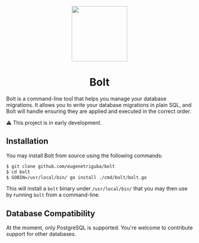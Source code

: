<div align="center">
  <img src="https://github.com/eugenetriguba/bolt/raw/main/docs/logo.png" width="150" />
  <h1>Bolt</h1>
</div>

Bolt is a command-line tool that helps you manage your database migrations.
It allows you to write your database migrations in plain SQL, and Bolt will
handle ensuring they are applied and executed in the correct order.

:warning: This project is in early development.

## Installation

You may install Bolt from source using the following commands:

```bash
$ git clone github.com/eugenetriguba/bolt
$ cd bolt
$ GOBIN=/usr/local/bin/ go install ./cmd/bolt/bolt.go
```

This will install a `bolt` binary under `/usr/local/bin/` that you may
then use by running `bolt` from a command-line.

## Database Compatibility

At the moment, only PostgreSQL is supported. You're welcome to contribute support for other databases.
